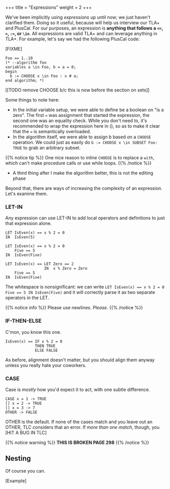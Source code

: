 +++
title = "Expressions"
weight = 2
+++

We've been implicitly using _expressions_ up until now; we just haven't clarified them. Doing so it useful, because will help us interview our TLA+ and PlusCal. For our purposes, an expression is __anything that follows a `==`, `=`, `:=`, or `\in`__. All expressions are valid TLA+ and can leverage anything in TLA+. For example, let's say we had the following PlusCal code:

[FIXME]
```
Foo == 1..10
(* --algorithm foo
variables a \in Foo, b = a = 0;
begin
  b := CHOOSE x \in Foo : x # a;
end algorithm; *)
```

[[TODO remove CHOOSE b/c this is now before the section on sets]]

Some things to note here:

* In the initial variable setup, we were able to define be a boolean on "is a zero". The first `=` was assignment that started the expression, the second one was an equality check. While you don't need to, it's recommended to wrap the expression here in (), so as to make it clear that the `=` is semantically overloaded.
* In the algorithm itself, we were able to assign b based on a `CHOOSE` operation. We could just as easily do `b := CHOOSE x \in SUBSET Foo: TRUE` to grab an arbitrary subset.

{{% notice tip %}}
One nice reason to inline `CHOOSE` is to replace a `with`, which can't make procedure calls or use while loops.
{{% /notice %}}

* A third thing after I make the algorithm better, this is not the editing phase

Beyond that, there are ways of increasing the complexity of an expression. Let's examine them.

### LET-IN

Any expression can use LET-IN to add local operators and definitions to just that expression alone.

```
LET IsEven(x) == x % 2 = 0
IN  IsEven(5)

LET IsEven(x) == x % 2 = 0
    Five == 5
IN  IsEven(Five)

LET IsEven(x) == LET Zero == 2
                 IN  x % Zero = Zero
    Five == 5
IN  IsEven(Five)
```

The whitespace is nonsignificant: we can write `LET IsEven(x) == x % 2 = 0 Five == 5 IN IsEven(Five)` and it will correctly parse it as two separate operators in the LET.

{{% notice info %}}
Please use newlines. _Please_.
{{% /notice %}}

### IF-THEN-ELSE

C'mon, you know this one.

```
IsEven(x) == IF x % 2 = 0 
             THEN TRUE
             ELSE FALSE
```

As before, alignment doesn't matter, but you should align them anyway unless you really hate your coworkers.

### CASE 

Case is _mostly_ how you'd expect it to act, with one subtle difference.

```
CASE x = 1 -> TRUE
[] x = 2 -> TRUE
[] x = 3 -> 7
OTHER -> FALSE
```

OTHER is the default. If none of the cases match and you leave out an OTHER, TLC considers that an error. If _more than one match_, though, you [HIT A BUG IN TLC]

{{% notice warning %}}
**THIS IS BROKEN PAGE 298**
{{% /notice %}}

## Nesting

Of course you can.

[Example]

